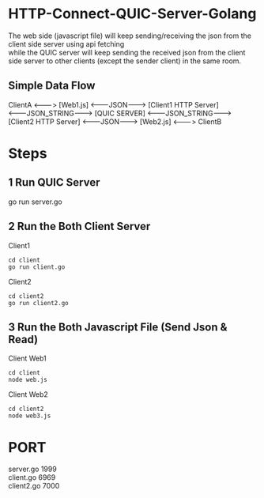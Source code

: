 # HTTP-Connect-QUIC-Server-Golang

The web side (javascript file) will keep sending/receiving the json from the client side server using api fetching <br />
while the QUIC server will keep sending the received json from the client side server to other clients (except the sender client) in the same room.

## Simple Data Flow
ClientA <---> [Web1.js] <---JSON---> [Client1 HTTP Server] <br />
<---JSON_STRING---> [QUIC SERVER] <---JSON_STRING---> <br />
[Client2 HTTP Server] <---JSON---> [Web2.js] <---> ClientB <br />

# Steps
## 1 Run QUIC Server
go run server.go

## 2 Run the Both Client Server
Client1
```
cd client
go run client.go
```
Client2
```
cd client2
go run client2.go
```

## 3 Run the Both Javascript File (Send Json & Read)
Client Web1
```
cd client
node web.js
```
Client Web2
```
cd client2
node web3.js
```

# PORT
server.go 1999 <br />
client.go 6969 <br />
client2.go 7000
